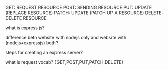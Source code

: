 GET: REQUEST RESOURCE
POST: SENDING RESOURCE
PUT: UPDATE (REPLACE RESOURCE)
PATCH: UPDATE (PATCH UP A RESOURCE)
DELETE: DELETE RESOURCE

what is express js?

difference betn website with nodejs only and website with (nodejs+expressjs) both?

steps for creating an express server?

what is request vocab?
(GET,POST,PUT,PATCH,DELETE)